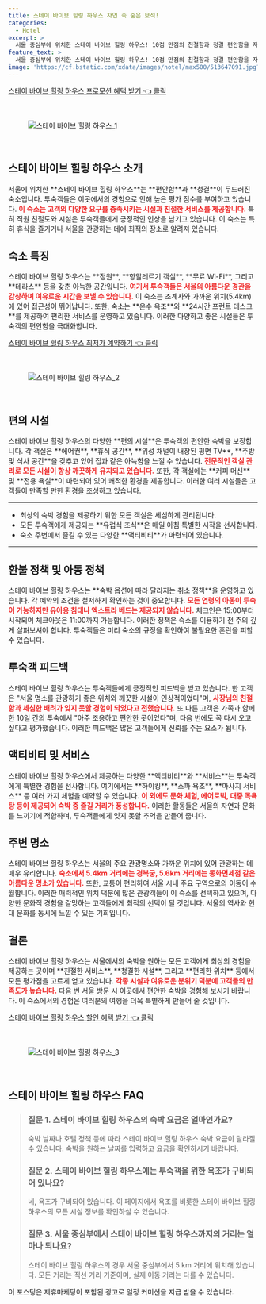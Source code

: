 ```yaml
---
title: 스테이 바이브 힐링 하우스 자연 속 숨은 보석!
categories:
  - Hotel
excerpt: >
  서울 중심부에 위치한 스테이 바이브 힐링 하우스! 10점 만점의 친절함과 청결 편안함을 자랑하며 아침 식사 및 다채로운 액티비티까지 제공해 가족 여행은 물론 힐링 여행에도 최적입니다. 예약은 필수!
feature_text: >
  서울 중심부에 위치한 스테이 바이브 힐링 하우스! 10점 만점의 친절함과 청결 편안함을 자랑하며 아침 식사 및 다채로운 액티비티까지 제공해 가족 여행은 물론 힐링 여행에도 최적입니다. 예약은 필수!
image: 'https://cf.bstatic.com/xdata/images/hotel/max500/513647091.jpg?k=451eab63918c48a2c1fbd522da33a6736ccc257e9d947f814f8d4da668ab9f47&o=&hp=1'
---
```


<p><a class="modoo-button" href="https://tinyurl.com/26s23h28" rel="nofollow noopener">스테이 바이브 힐링 하우스 프로모션 혜택 받기 👈 클릭</a></p><br/>
<figure class="image"><img alt="스테이 바이브 힐링 하우스_1" src="https://cf.bstatic.com/xdata/images/hotel/max1024x768/532165698.jpg?k=37e75f3c38a85662a1837fd6ac9dd0b84b86d063cc9f11b160f93783a68a1b70&amp;o=&amp;hp=1"/></figure><br/>

<h2 id="스테이_바이브_힐링_하우스_소개">스테이 바이브 힐링 하우스 소개</h2>
<p>서울에 위치한 **스테이 바이브 힐링 하우스**는 **편안함**과 **청결**이 두드러진 숙소입니다. 투숙객들은 이곳에서의 경험으로 인해 높은 평가 점수를 부여하고 있습니다. <b><span style="color: #ee2323;">이 숙소는 고객의 다양한 요구를 충족시키는 시설과 친절한 서비스를 제공합니다.</span></b> 특히 직원 친절도와 시설은 투숙객들에게 긍정적인 인상을 남기고 있습니다. 이 숙소는 특히 휴식을 즐기거나 서울을 관광하는 데에 최적의 장소로 알려져 있습니다. </p>
<h2 id="숙소_특징">숙소 특징</h2>
<p>스테이 바이브 힐링 하우스는 **정원**, **항알레르기 객실**, **무료 Wi-Fi**, 그리고 **테라스** 등을 갖춘 아늑한 공간입니다. <b><span style="color: #ee2323;">여기서 투숙객들은 서울의 아름다운 경관을 감상하며 여유로운 시간을 보낼 수 있습니다.</span></b> 이 숙소는 조계사와 가까운 위치(5.4km)에 있어 접근성이 뛰어납니다. 또한, 숙소는 **온수 욕조**와 **24시간 프런트 데스크**를 제공하여 편리한 서비스를 운영하고 있습니다. 이러한 다양하고 좋은 시설들은 투숙객의 편안함을 극대화합니다.</p>
<p><a class="modoo-button" href="https://tinyurl.com/26s23h48" rel="nofollow noopener">스테이 바이브 힐링 하우스 최저가 예약하기 👈 클릭</a></p><br/>
<figure class="image"><img alt="스테이 바이브 힐링 하우스_2" src="https://cf.bstatic.com/xdata/images/hotel/max500/513647091.jpg?k=451eab63918c48a2c1fbd522da33a6736ccc257e9d947f814f8d4da668ab9f47&amp;o=&amp;hp=1"/></figure><br/>
<h2 id="편의_시설">편의 시설</h2>
<p>스테이 바이브 힐링 하우스의 다양한 **편의 시설**은 투숙객의 편안한 숙박을 보장합니다. 각 객실은 **에어컨**, **휴식 공간**, **위성 채널이 내장된 평면 TV**, **주방 및 식사 공간**을 갖추고 있어 집과 같은 아늑함을 느낄 수 있습니다. <b><span style="color: #ee2323;">전문적인 객실 관리로 모든 시설이 항상 깨끗하게 유지되고 있습니다.</span></b> 또한, 각 객실에는 **커피 머신** 및 **전용 욕실**이 마련되어 있어 쾌적한 환경을 제공합니다. 이러한 여러 시설들은 고객들이 만족할 만한 환경을 조성하고 있습니다.</p>
<hr/>
<ul>
<li>최상의 숙박 경험을 제공하기 위한 모든 객실은 세심하게 관리됩니다.</li>
<li>모든 투숙객에게 제공되는 **유럽식 조식**은 매일 아침 특별한 시작을 선사합니다.</li>
<li>숙소 주변에서 즐길 수 있는 다양한 **액티비티**가 마련되어 있습니다.</li>
</ul>
<hr/>
<h2 id="환불_정책">환불 정책 및 아동 정책</h2>
<p>스테이 바이브 힐링 하우스는 **숙박 옵션에 따라 달라지는 취소 정책**을 운영하고 있습니다. 각 예약의 조건을 철저하게 확인하는 것이 중요합니다. <b><span style="color: #ee2323;">모든 연령의 아동이 투숙이 가능하지만 유아용 침대나 엑스트라 베드는 제공되지 않습니다.</span></b> 체크인은 15:00부터 시작되며 체크아웃은 11:00까지 가능합니다. 이러한 정책은 숙소를 이용하기 전 주의 깊게 살펴보셔야 합니다. 투숙객들은 미리 숙소의 규정을 확인하여 불필요한 혼란을 피할 수 있습니다.</p>
<h2 id="투숙객_피드백">투숙객 피드백</h2>
<p>스테이 바이브 힐링 하우스는 투숙객들에게 긍정적인 피드백을 받고 있습니다. 한 고객은 "서울 명소를 관광하기 좋은 위치와 깨끗한 시설이 인상적이었다"며, <b><span style="color: #ee2323;">사장님의 친절함과 세심한 배려가 잊지 못할 경험이 되었다고 전했습니다.</span></b> 또 다른 고객은 가족과 함께한 10일 간의 투숙에서 "아주 조용하고 편안한 곳이었다"며, 다음 번에도 꼭 다시 오고 싶다고 평가했습니다. 이러한 피드백은 많은 고객들에게 신뢰를 주는 요소가 됩니다.</p>
<h2 id="액티비티_및_서비스">액티비티 및 서비스</h2>
<p>스테이 바이브 힐링 하우스에서 제공하는 다양한 **액티비티**와 **서비스**는 투숙객에게 특별한 경험을 선사합니다. 여기에서는 **하이킹**, **스파 욕조**, **마사지 서비스** 등 여러 가지 체험을 예약할 수 있습니다. <b><span style="color: #ee2323;">이 외에도 문화 체험, 에어로빅, 대중 목욕탕 등이 제공되어 숙박 중 즐길 거리가 풍성합니다.</span></b> 이러한 활동들은 서울의 자연과 문화를 느끼기에 적합하며, 투숙객들에게 잊지 못할 추억을 만들어 줍니다.</p>
<h2 id="주변_명소">주변 명소</h2>
<p>스테이 바이브 힐링 하우스는 서울의 주요 관광명소와 가까운 위치에 있어 관광하는 데 매우 유리합니다. <b><span style="color: #ee2323;">숙소에서 5.4km 거리에는 경복궁, 5.6km 거리에는 동화면세점 같은 아름다운 명소가 있습니다.</span></b> 또한, 교통이 편리하여 서울 시내 주요 구역으로의 이동이 수월합니다. 이러한 매력적인 위치 덕분에 많은 관광객들이 이 숙소를 선택하고 있으며, 다양한 문화적 경험을 갈망하는 고객들에게 최적의 선택이 될 것입니다. 서울의 역사와 현대 문화를 동시에 느낄 수 있는 기회입니다.</p>
<h2 id="결론">결론</h2>
<p>스테이 바이브 힐링 하우스는 서울에서의 숙박을 원하는 모든 고객에게 최상의 경험을 제공하는 곳이며 **친절한 서비스**, **청결한 시설**, 그리고 **편리한 위치** 등에서 모든 평가점을 고르게 얻고 있습니다. <b><span style="color: #ee2323;">각종 시설과 여유로운 분위기 덕분에 고객들의 만족도가 높습니다.</span></b> 다음 번 서울 방문 시 이곳에서 편안한 숙박을 경험해 보시기 바랍니다. 이 숙소에서의 경험은 여러분의 여행을 더욱 특별하게 만들어 줄 것입니다.</p>

<p><a class="modoo-button" href="https://tinyurl.com/26s23h48" rel="nofollow noopener">스테이 바이브 힐링 하우스 할인 혜택 받기 👈 클릭</a></p><br>

<figure class="image"><img src="https://cf.bstatic.com/xdata/images/hotel/max500/511249255.jpg?k=e0f489b9f2edf2e3d3e5886b9fc9e427df83b2fef53e2f9b6598e13bd60d072a&o=&hp=1" alt="스테이 바이브 힐링 하우스_3"></figure><br>
<h2 id="스테이 바이브 힐링 하우스_FAQ">스테이 바이브 힐링 하우스 FAQ</h2>
<div itemscope="" itemtype="https://schema.org/FAQPage"> 
<blockquote> 
<div itemscope="" itemprop="mainEntity" itemtype="https://schema.org/Question"> 
<h3 id="질문_1" itemprop="name">질문 1. 스테이 바이브 힐링 하우스의 숙박 요금은 얼마인가요?</h3> 
<div itemscope="" itemprop="acceptedAnswer" itemtype="https://schema.org/Answer"> 
<span itemprop="text"> 
<p>숙박 날짜나 호텔 정책 등에 따라 스테이 바이브 힐링 하우스 숙박 요금이 달라질 수 있습니다. 숙박을 원하는 날짜를 입력하고 요금을 확인하시기 바랍니다.</p> 
</span> 
</div> 
</div> 

<div itemscope="" itemprop="mainEntity" itemtype="https://schema.org/Question"> 
<h3 id="질문_2" itemprop="name">질문 2. 스테이 바이브 힐링 하우스에는 투숙객을 위한 욕조가 구비되어 있나요?</h3> 
<div itemscope="" itemprop="acceptedAnswer" itemtype="https://schema.org/Answer"> 
<span itemprop="text"> 
<p>네, 욕조가 구비되어 있습니다. 이 페이지에서 욕조를 비롯한 스테이 바이브 힐링 하우스의 모든 시설 정보를 확인하실 수 있습니다.</p> 
</span> 
</div> 
</div> 

<div itemscope="" itemprop="mainEntity" itemtype="https://schema.org/Question"> 
<h3 id="질문_3" itemprop="name">질문 3. 서울 중심부에서 스테이 바이브 힐링 하우스까지의 거리는 얼마나 되나요?</h3> 
<div itemscope="" itemprop="acceptedAnswer" itemtype="https://schema.org/Answer"> 
<span itemprop="text"> 
<p>스테이 바이브 힐링 하우스의 경우 서울 중심부에서 5 km 거리에 위치해 있습니다. 모든 거리는 직선 거리 기준이며, 실제 이동 거리는 다를 수 있습니다.</p> 
</span> 
</div> 
</div> 
</blockquote> 
</div><p>이 포스팅은 제휴마케팅이 포함된 광고로 일정 커미션을 지급 받을 수 있습니다.</p>

